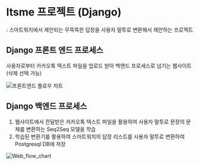 # Itsme 프로젝트 (Django)
: 스마트워치에서 제안되는 무뚝뚝한 답장을 사용자 말투로 변환해서 제안하는 프로젝트

## Django 프론트 엔드 프로세스
사용자로부터 카카오톡 텍스트 파일을 업로드 받아 백엔드 프로세스로 넘기는 웹사이트 (삭제 선택 가능)

![프론트엔드 플로우 차트](https://github.com/9unu/Itsme_web/assets/124652096/07188f18-590a-4793-a77e-2ba72deef0ab)
## Django 백엔드 프로세스
1. 웹사이트에서 전달받은 카카오톡 텍스트 파일을 활용하여 사용자 말투로 문장의 문체를 변환하는 Seq2Seq 모델을 학습 
2. 학습된 변환기를 활용하여 스마트워치의 답장 리스트를 사용자 말투로 변환하여 Postgresql DB에 저장

![Web_flow_chart](https://github.com/9unu/Itsme_web/assets/124652096/ff56d659-e16e-40d2-a094-ba6bee377dde)
